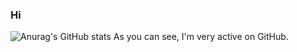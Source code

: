 ### Hi
![Anurag's GitHub stats](https://github-readme-stats.vercel.app/api?username=ToasturBruh&show_icons=true&theme=react)
As you can see, I'm very active on GitHub.
